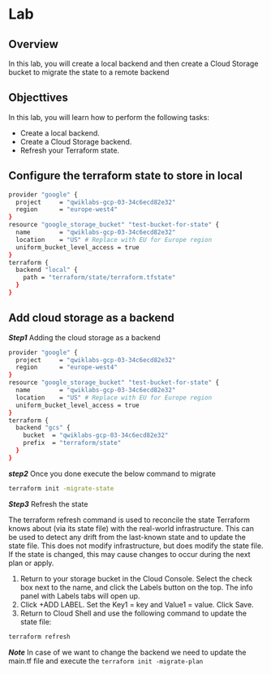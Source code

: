 # Lab

## Overview

In this lab, you will create a local backend and then create a Cloud Storage bucket to migrate the state to a remote backend

## Objecttives

In this lab, you will learn how to perform the following tasks:

* Create a local backend.
* Create a Cloud Storage backend.
* Refresh your Terraform state.

## Configure the terraform state to store in local

```sh
provider "google" {
  project     = "qwiklabs-gcp-03-34c6ecd82e32"
  region      = "europe-west4"
}
resource "google_storage_bucket" "test-bucket-for-state" {
  name        = "qwiklabs-gcp-03-34c6ecd82e32"
  location    = "US" # Replace with EU for Europe region
  uniform_bucket_level_access = true
}
terraform {
  backend "local" {
    path = "terraform/state/terraform.tfstate"
  }
}
```

## Add cloud storage as a backend

***Step1*** Adding the cloud storage as a backend
```sh
provider "google" {
  project     = "qwiklabs-gcp-03-34c6ecd82e32"
  region      = "europe-west4"
}
resource "google_storage_bucket" "test-bucket-for-state" {
  name        = "qwiklabs-gcp-03-34c6ecd82e32"
  location    = "US" # Replace with EU for Europe region
  uniform_bucket_level_access = true
}
terraform {
  backend "gcs" {
    bucket  = "qwiklabs-gcp-03-34c6ecd82e32"
    prefix  = "terraform/state"
  }
}
```
***step2*** Once you done execute the below command to migrate 

```sh
terraform init -migrate-state
```
***Step3*** Refresh the state

The terraform refresh command is used to reconcile the state Terraform knows about (via its state file) with the real-world infrastructure. This can be used to detect any drift from the last-known state and to update the state file. This does not modify infrastructure, but does modify the state file. If the state is changed, this may cause changes to occur during the next plan or apply.

1. Return to your storage bucket in the Cloud Console. Select the check box next to the name, and click the Labels button on the top. The info panel with Labels tabs will open up.
2. Click +ADD LABEL. Set the Key1 = key and Value1 = value. Click Save.
3. Return to Cloud Shell and use the following command to update the state file:

```sh
terraform refresh
```

***Note*** In case of we want to change the backend we need to update the main.tf file and execute the `terraform init -migrate-plan`
